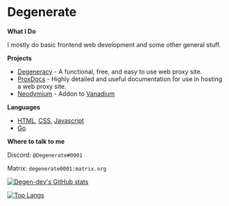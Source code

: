 # Degenerate

**What I Do**

I mostly do basic frontend web development and some other general stuff.

**Projects**

- [Degeneracy](https://github.com/Degen-dev/Degeneracy) - A functional, free, and easy to use web proxy site.
- [ProxDocs](https://github.com/Degen-dev/ProxDocs) - Highly detailed and useful documentation for use in hosting a web proxy site.
- [Neodymium](https://github.com/Degen-dev/Neodymium) - Addon to [Vanadium](https://github.com/TitaniumNetwork-Dev/Vanadium)

**Languages**
- [HTML](https://github.com/topics/html), [CSS](https://github.com/topics/css), [Javascript](https://www.javascript.com/)
- [Go](https://go.dev)

**Where to talk to me**

Discord: `@Degenerate#0001`

Matrix: `degenerate0001:matrix.org`

[![Degen-dev's GitHub stats](https://github-readme-stats.vercel.app/api?username=Degen-dev&count_private=true&show_icons=true&theme=tokyonight)](https://github.com/anuraghazra/github-readme-stats)

[![Top Langs](https://github-readme-stats.vercel.app/api/top-langs/?username=Degen-dev&layout=compact&theme=tokyonight)](https://github.com/anuraghazra/github-readme-stats)
